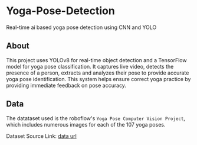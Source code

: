 # Yoga-Pose-Detection
Real-time ai based yoga pose detection using CNN and YOLO


## About

This project uses YOLOv8 for real-time object detection and a TensorFlow model for yoga pose classification. It captures live video, detects the presence of a person, extracts and analyzes their pose to provide accurate yoga pose identification. This system helps ensure correct yoga practice by providing immediate feedback on pose accuracy.

## Data

The datataset used is the roboflow's  `Yoga Pose Computer Vision Project`, which includes numerous images for each of the 107 yoga poses.


Dataset Source Link: [data url](https://universe.roboflow.com/new-workspace-mujgg/yoga-pose)





